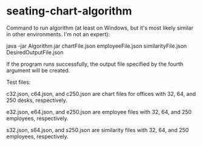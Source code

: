 # seating-chart-algorithm

Command to run algorithm (at least on Windows, but it's most likely similar in other environments. I'm not an expert):

java -jar Algorithm.jar chartFile.json employeeFile.json similarityFile.json DesiredOutputFile.json

If the program runs successfully, the output file specified by the fourth argument will be created. 

Test files:

c32.json, c64.json, and c250.json are chart files for offices with 32, 64, and 250 desks, respectively.

e32.json, e64.json, and e250.json are employee files with 32, 64, and 250 employees, respectively.

s32.json, s64.json, and s250.json are similarity files with 32, 64, and 250 employees, respectively.
